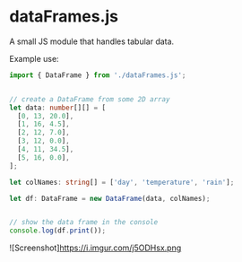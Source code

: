 # dataFrames.js

A small JS module that handles tabular data.

Example use:

```ts
import { DataFrame } from './dataFrames.js';


// create a DataFrame from some 2D array
let data: number[][] = [
  [0, 13, 20.0],
  [1, 16, 4.5],
  [2, 12, 7.0],
  [3, 12, 0.0],
  [4, 11, 34.5],
  [5, 16, 0.0],
];

let colNames: string[] = ['day', 'temperature', 'rain'];

let df: DataFrame = new DataFrame(data, colNames);


// show the data frame in the console
console.log(df.print());
```

![Screenshot]https://i.imgur.com/j5ODHsx.png
